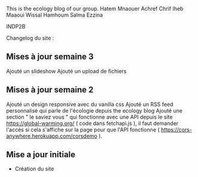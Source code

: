 This is the ecology blog of our group.
Hatem Mnaouer
Achref Chrif
Iheb Maaoui
Wissal Hamhoum
Salma Ezzina

INDP2B

Changelog du site :

## Mises à jour semaine 3
Ajouté un slideshow
Ajouté un upload de fichiers

## Mises à jour semaine 2
Ajouté un design responsive avec du vanilla css
Ajouté un RSS feed personnalisé qui parle de l'écologie depuis the ecology blog
Ajouté une section " le saviez vous " qui fonctionne avec une API depuis le site https://global-warming.org/ ( code dans fetchapi.js ), il faut demander l'accès si cela s'affiche sur la page pour que l'API fonctionne ( https://cors-anywhere.herokuapp.com/corsdemo ).

## Mise a jour initiale
- Création du site